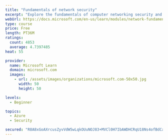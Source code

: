 ```yaml
---
title: "Fundamentals of network security"
excerpt: "Explore the fundamentals of computer networking security and monitoring."
webUrl: https://docs.microsoft.com/en-us/learn/modules/network-fundamentals-2/
type: course
price: Free
length: PT36M
ratings:
  count: 4853
  average: 4.7397485
heat: 55

provider:
  name: Microsoft Learn
  domain: microsoft.com
  images:
    - url: /assets/images/organizations/microsoft.com-50x50.jpg
      width: 50
      height: 50

levels:
  - Beginner

topics:
  - Azure
  - Security

secured: "R8A8xGoAXrcusZyvVdW5wLqkOUuNOJ83+MVCl0H7IbAWDHCRqU18Ns4ofBdCayvtWYHQtfLbbsogVdWUYnPhxMNo+S7SmsNAgxhEtVGFzMVCiYGbilXF+Jf/L0AsS/5kDTZU+o8opJRzVJ3wSEPZV44QsHCe1mVSsBTd8vxZiFYIRRdNdPhzpqNVQQ/atSaywwBO3o6Ws24ZwmTER7iWo4cxokB0s815A5nB41Z75s4YHfnth9roHtpO54LMOILb/IScbyz7XCQTYUtTFkn/W5oJlYcWXEzORtCZxOAgaoyITE+WAKTQ1WVh8cP7UL3rQ0/M94KO2VncwykUwTQjxhcM2ORT5et8EFlWJURV8ZhQRqUkEXgYGnHOojuMHZZknKKYbpbp3S5XqYrE2mAiM5HA2Rq/3w/0AwwLqECvVMc=;MOa8GBFmrLn+XO8W1DEfHg=="
---
```


